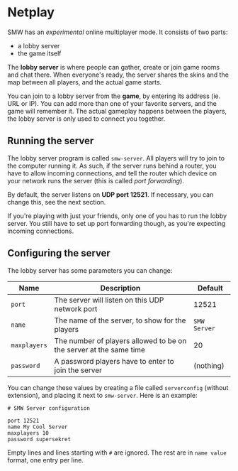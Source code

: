 # Netplay

SMW has an *experimental* online multiplayer mode. It consists of two parts:

- a lobby server
- the game itself

The **lobby server** is where people can gather, create or join game rooms and chat there. When everyone's ready, the server shares the skins and the map between all players, and the actual game starts.

You can join to a lobby server from the **game**, by entering its address (ie. URL or IP). You can add more than one of your favorite servers, and the game will remember it. The actual gameplay happens between the players, the lobby server is only used to connect you together.

## Running the server

The lobby server program is called `smw-server`. All players will try to join to the computer running it. As such, if the server runs behind a router, you have to allow incoming connections, and tell the router which device on your network runs the server (this is called *port forwarding*).

By default, the server listens on **UDP port 12521**. If necessary, you can change this, see the next section.

If you're playing with just your friends, only one of you has to run the lobby server. You still have to set up port forwarding though, as you're expecting incoming connections.

## Configuring the server

The lobby server has some parameters you can change:

Name | Description | Default
-----|-------------|--------
`port` | The server will listen on this UDP network port | 12521
`name` | The name of the server, to show for the players | `SMW Server`
`maxplayers` | The number of players allowed to be on the server at the same time | 20
`password` | A password players have to enter to join the server | (nothing)

You can change these values by creating a file called `serverconfig` (without extension), and placing it next to `smw-server`. Here is an example:

```
# SMW Server configuration

port 12521
name My Cool Server
maxplayers 10
password supersekret
```

Empty lines and lines starting with `#` are ignored. The rest are in `name value` format, one entry per line.
